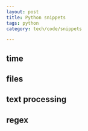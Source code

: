 ```yaml
---
layout: post
title: Python snippets  
tags: python
category: tech/code/snippets

---
```


## time 

<script src="https://gist.github.com/selimslab/bb761aa8726264d4058b953ec36ee925.js"></script>

## files

<script src="https://gist.github.com/selimslab/af7db5184aeff4c9ee23a85720183f81.js"></script>

## text processing

<script src="https://gist.github.com/selimslab/8e80403b84c635e87bbf4e03455b9306.js"></script>

## regex

<script src="https://gist.github.com/selimslab/98127d18914316c6e0c61992a95f91b6.js"></script>